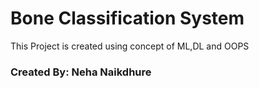 <h1>Bone Classification System</h1>
<p>This Project is created using concept of ML,DL and OOPS</p>
<h3>Created By: Neha Naikdhure</h3>

